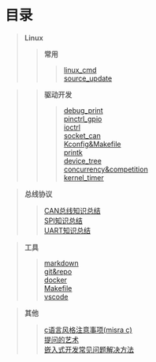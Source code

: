 # 目录  

>**Linux**  
>>**常用**  
>>>[linux_cmd](https://github.com/JOZOCHEN/docs/blob/master/linux_cmd.md)    
>>>[source_update](https://github.com/JOZOCHEN/docs/blob/master/source_update.md)   

>>**驱动开发**  
>>>[debug_print](https://github.com/JOZOCHEN/docs/blob/master/debug_print.md)  
>>>[pinctrl_gpio](https://github.com/JOZOCHEN/docs/blob/master/pinctrl_gpio.md)  
>>>[ioctrl](https://github.com/JOZOCHEN/docs/blob/master/ioctrl.md)  
>>>[socket_can](https://github.com/JOZOCHEN/docs/blob/master/socket_can.md)  
>>>[Kconfig&Makefile](https://github.com/JOZOCHEN/docs/blob/master/Kconfig&Makefile.md)  
>>>[printk](https://github.com/JOZOCHEN/docs/blob/master/printk.md)  
>>>[device_tree](https://github.com/JOZOCHEN/docs/blob/master/device_tree.md)  
>>>[concurrency&competition](https://github.com/JOZOCHEN/docs/blob/master/concurrency&competition.md)  
>>>[kernel_timer](https://github.com/JOZOCHEN/docs/blob/master/kernel_timer.md)  

>**总线协议**  
>>[CAN总线知识总结](https://www.cnblogs.com/jozochen/p/8467714.html)  
>>[SPI知识总结](https://www.cnblogs.com/jozochen/p/8469573.html)  
>>[UART知识总结](https://www.cnblogs.com/jozochen/p/8470353.html)  

>**工具**  
>>[markdown](https://github.com/JOZOCHEN/docs/blob/master/markdown.md)  
>>[git&repo](https://github.com/JOZOCHEN/docs/blob/master/git&repo.md)  
>>[docker](https://github.com/JOZOCHEN/docs/blob/master/docker.md)  
>>[Makefile](https://github.com/JOZOCHEN/docs/blob/master/Makefile.md)  
>>[vscode](https://github.com/JOZOCHEN/docs/blob/master/vscode.md)   

>**其他**  
>>[c语言风格注意事项(misra c)](https://www.cnblogs.com/jozochen/p/8893549.html)  
>>[提问的艺术](https://www.cnblogs.com/jozochen/p/8565233.html)  
>>[嵌入式开发常见问题解决方法](https://www.cnblogs.com/jozochen/p/8541714.html)  
